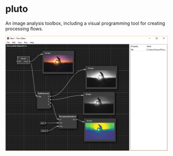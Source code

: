 # pluto

An image analysis toolbox, including a visual programming tool for creating processing flows.

![Screenshot](https://raw.githubusercontent.com/simeks/pluto/master/Misc/screenshot.png "Screenshot")
